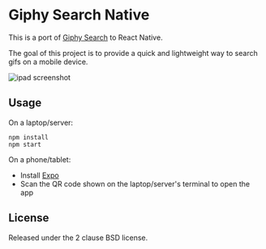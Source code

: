 # Giphy Search Native

This is a port of [Giphy Search](https://github.com/p/giphy-search)
to React Native.

The goal of this project is to provide a quick and lightweight way to
search gifs on a mobile device.

![ipad screenshot](https://raw.githubusercontent.com/wiki/p/giphy-search-native/images/screenshot-ipad.jpg)

## Usage

On a laptop/server:

```
npm install
npm start
```

On a phone/tablet:

- Install [Expo](https://expo.io/)
- Scan the QR code shown on the laptop/server's terminal to open the app

## License

Released under the 2 clause BSD license.
